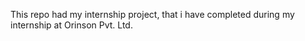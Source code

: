 This repo had my internship project, that i have completed during my internship at Orinson Pvt. Ltd.